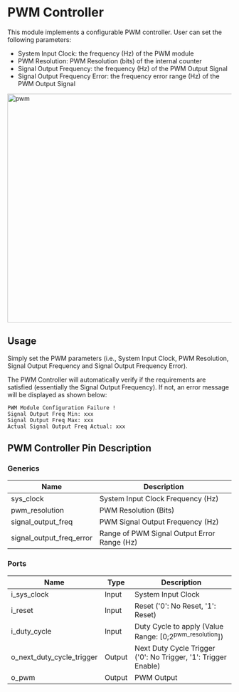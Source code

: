 # PWM Controller

This module implements a configurable PWM controller. User can set the following parameters:
- System Input Clock: the frequency (Hz) of the PWM module
- PWM Resolution: PWM Resolution (bits) of the internal counter
- Signal Output Frequency: the frequency (Hz) of the PWM Output Signal
- Signal Output Frequency Error: the frequency error range (Hz) of the PWM Output Signal

<img width="514" alt="pwm" src="https://github.com/user-attachments/assets/762d4079-8940-455b-aca9-65767e7f0288" />

## Usage

Simply set the PWM parameters (i.e., System Input Clock, PWM Resolution, Signal Output Frequency and Signal Output Frequency Error).

The PWM Controller will automatically verify if the requirements are satisfied (essentially the Signal Output Frequency). If not, an error message will be displayed as shown below:

```
PWM Module Configuration Failure !
Signal Output Freq Min: xxx
Signal Output Freq Max: xxx
Actual Signal Output Freq Actual: xxx
```

## PWM Controller Pin Description

### Generics

| Name | Description |
| ---- | ----------- |
| sys_clock | System Input Clock Frequency (Hz) |
| pwm_resolution | PWM Resolution (Bits) |
| signal_output_freq | PWM Signal Output Frequency (Hz) |
| signal_output_freq_error | Range of PWM Signal Output Error Range (Hz) |

### Ports

| Name | Type | Description |
| ---- | ---- | ----------- |
| i_sys_clock | Input | System Input Clock |
| i_reset | Input | Reset ('0': No Reset, '1': Reset) |
| i_duty_cycle | Input | Duty Cycle to apply (Value Range: [0;2<sup>pwm_resolution</sup>]) |
| o_next_duty_cycle_trigger | Output | Next Duty Cycle Trigger ('0': No Trigger, '1': Trigger Enable) |
| o_pwm | Output | PWM Output |
